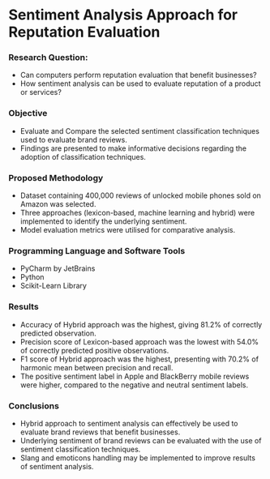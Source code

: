 # Sentiment Analysis Approach for Reputation Evaluation

### Research Question:
* Can computers perform reputation evaluation that benefit businesses?
* How sentiment analysis can be used to evaluate reputation of a product or services?

### Objective
* Evaluate and Compare the selected sentiment classification techniques used to evaluate brand reviews.
* Findings are presented to make informative decisions regarding the adoption of classification techniques.

### Proposed Methodology
* Dataset containing 400,000 reviews of unlocked mobile phones sold on Amazon was selected.
* Three approaches (lexicon-based, machine learning and hybrid) were implemented to identify the underlying sentiment.
* Model evaluation metrics were utilised for comparative analysis.

### Programming Language and Software Tools
* PyCharm by JetBrains
* Python
* Scikit-Learn Library

### Results
* Accuracy of Hybrid approach was the highest, giving 81.2% of correctly predicted observation.
* Precision score of Lexicon-based approach was the lowest with 54.0% of correctly predicted positive observations.
* F1 score of Hybrid approach was the highest, presenting with 70.2% of harmonic mean between precision and recall. 
* The positive sentiment label in Apple and BlackBerry mobile reviews were higher, compared to the negative and neutral sentiment labels.

### Conclusions
* Hybrid approach to sentiment analysis can effectively be used to evaluate brand reviews that benefit businesses.
* Underlying sentiment of brand reviews can be evaluated with the use of sentiment classification techniques. 
* Slang and emoticons handling may be implemented to improve results of sentiment analysis.
